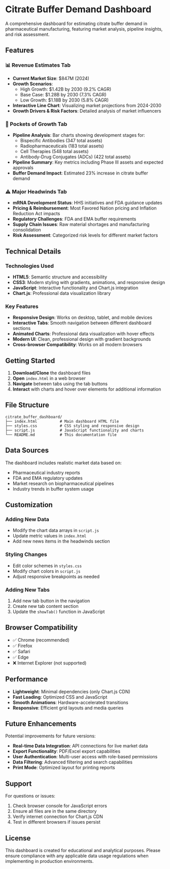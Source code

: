 # Citrate Buffer Demand Dashboard

A comprehensive dashboard for estimating citrate buffer demand in pharmaceutical manufacturing, featuring market analysis, pipeline insights, and risk assessment.

## Features

### 📊 Revenue Estimates Tab
- **Current Market Size**: $847M (2024)
- **Growth Scenarios**: 
  - High Growth: $1.42B by 2030 (9.2% CAGR)
  - Base Case: $1.28B by 2030 (7.3% CAGR)
  - Low Growth: $1.18B by 2030 (5.8% CAGR)
- **Interactive Line Chart**: Visualizing market projections from 2024-2030
- **Growth Drivers & Risk Factors**: Detailed analysis of market influencers

### 🚀 Pockets of Growth Tab
- **Pipeline Analysis**: Bar charts showing development stages for:
  - Bispecific Antibodies (347 total assets)
  - Radiopharmaceuticals (183 total assets)
  - Cell Therapies (548 total assets)
  - Antibody-Drug Conjugates (ADCs) (422 total assets)
- **Pipeline Summary**: Key metrics including Phase III assets and expected approvals
- **Buffer Demand Impact**: Estimated 23% increase in citrate buffer demand

### ⚠️ Major Headwinds Tab
- **mRNA Development Status**: HHS initiatives and FDA guidance updates
- **Pricing & Reimbursement**: Most Favored Nation pricing and Inflation Reduction Act impacts
- **Regulatory Challenges**: FDA and EMA buffer requirements
- **Supply Chain Issues**: Raw material shortages and manufacturing consolidation
- **Risk Assessment**: Categorized risk levels for different market factors

## Technical Details

### Technologies Used
- **HTML5**: Semantic structure and accessibility
- **CSS3**: Modern styling with gradients, animations, and responsive design
- **JavaScript**: Interactive functionality and Chart.js integration
- **Chart.js**: Professional data visualization library

### Key Features
- **Responsive Design**: Works on desktop, tablet, and mobile devices
- **Interactive Tabs**: Smooth navigation between different dashboard sections
- **Animated Charts**: Professional data visualization with hover effects
- **Modern UI**: Clean, professional design with gradient backgrounds
- **Cross-browser Compatibility**: Works on all modern browsers

## Getting Started

1. **Download/Clone** the dashboard files
2. **Open** `index.html` in a web browser
3. **Navigate** between tabs using the tab buttons
4. **Interact** with charts and hover over elements for additional information

## File Structure

```
citrate_buffer_dashboard/
├── index.html          # Main dashboard HTML file
├── styles.css          # CSS styling and responsive design
├── script.js           # JavaScript functionality and charts
└── README.md           # This documentation file
```

## Data Sources

The dashboard includes realistic market data based on:
- Pharmaceutical industry reports
- FDA and EMA regulatory updates
- Market research on biopharmaceutical pipelines
- Industry trends in buffer system usage

## Customization

### Adding New Data
- Modify the chart data arrays in `script.js`
- Update metric values in `index.html`
- Add new news items in the headwinds section

### Styling Changes
- Edit color schemes in `styles.css`
- Modify chart colors in `script.js`
- Adjust responsive breakpoints as needed

### Adding New Tabs
1. Add new tab button in the navigation
2. Create new tab content section
3. Update the `showTab()` function in JavaScript

## Browser Compatibility

- ✅ Chrome (recommended)
- ✅ Firefox
- ✅ Safari
- ✅ Edge
- ❌ Internet Explorer (not supported)

## Performance

- **Lightweight**: Minimal dependencies (only Chart.js CDN)
- **Fast Loading**: Optimized CSS and JavaScript
- **Smooth Animations**: Hardware-accelerated transitions
- **Responsive**: Efficient grid layouts and media queries

## Future Enhancements

Potential improvements for future versions:
- **Real-time Data Integration**: API connections for live market data
- **Export Functionality**: PDF/Excel export capabilities
- **User Authentication**: Multi-user access with role-based permissions
- **Data Filtering**: Advanced filtering and search capabilities
- **Print Mode**: Optimized layout for printing reports

## Support

For questions or issues:
1. Check browser console for JavaScript errors
2. Ensure all files are in the same directory
3. Verify internet connection for Chart.js CDN
4. Test in different browsers if issues persist

## License

This dashboard is created for educational and analytical purposes. Please ensure compliance with any applicable data usage regulations when implementing in production environments.
